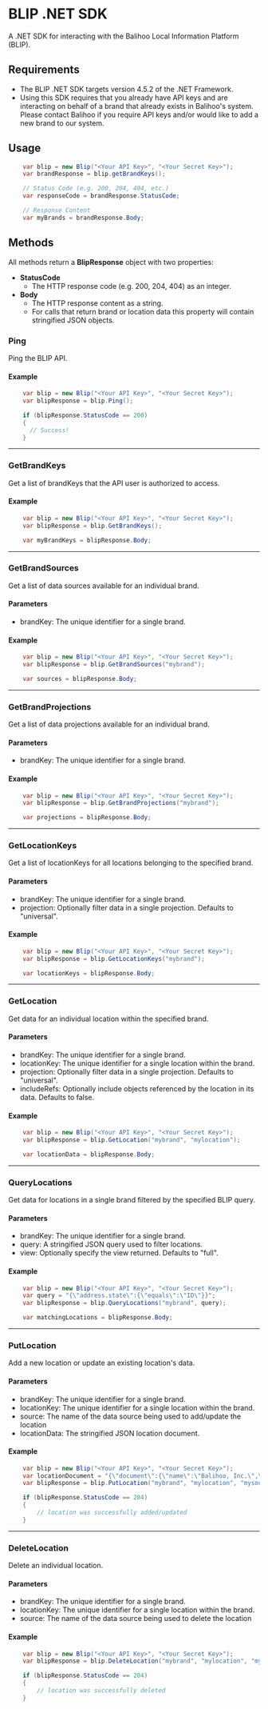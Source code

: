 # BLIP .NET SDK
A .NET SDK for interacting with the Balihoo Local Information Platform (BLIP).

## Requirements
- The BLIP .NET SDK targets version 4.5.2 of the .NET Framework.
- Using this SDK requires that you already have API keys and are interacting on behalf of a brand that already exists in Balihoo's system. Please contact Balihoo if you require API keys and/or would like to add a new brand to our system.

## Usage
```csharp
    var blip = new Blip("<Your API Key>", "<Your Secret Key>");
    var brandResponse = blip.getBrandKeys();

    // Status Code (e.g. 200, 204, 404, etc.)
    var responseCode = brandResponse.StatusCode;

    // Response Content
    var myBrands = brandResponse.Body;
```

## Methods
All methods return a **BlipResponse** object with two properties:
- **StatusCode**
  - The HTTP response code (e.g. 200, 204, 404) as an integer.
- **Body**
  - The HTTP response content as a string.
  - For calls that return brand or location data this property will contain stringified JSON objects.

### **Ping**
Ping the BLIP API.

#### Example
```csharp
    var blip = new Blip("<Your API Key>", "<Your Secret Key>");
    var blipResponse = blip.Ping();

    if (blipResponse.StatusCode == 200)
    {
      // Success!
    }
```
---
### **GetBrandKeys**
Get a list of brandKeys that the API user is authorized to access.

#### Example
```csharp
    var blip = new Blip("<Your API Key>", "<Your Secret Key>");
    var blipResponse = blip.GetBrandKeys();

    var myBrandKeys = blipResponse.Body;
```
---
### **GetBrandSources**
Get a list of data sources available for an individual brand.

#### Parameters
- brandKey: The unique identifier for a single brand.

#### Example
```csharp
    var blip = new Blip("<Your API Key>", "<Your Secret Key>");
    var blipResponse = blip.GetBrandSources("mybrand");

    var sources = blipResponse.Body;
```
---
### **GetBrandProjections**
Get a list of data projections available for an individual brand.

#### Parameters
- brandKey: The unique identifier for a single brand.

#### Example
```csharp
    var blip = new Blip("<Your API Key>", "<Your Secret Key>");
    var blipResponse = blip.GetBrandProjections("mybrand");

    var projections = blipResponse.Body;
```
---
### **GetLocationKeys**
Get a list of locationKeys for all locations belonging to the specified brand.

#### Parameters
- brandKey: The unique identifier for a single brand.
- projection: Optionally filter data in a single projection. Defaults to "universal".

#### Example
```csharp
    var blip = new Blip("<Your API Key>", "<Your Secret Key>");
    var blipResponse = blip.GetLocationKeys("mybrand");

    var locationKeys = blipResponse.Body;
```
---
### **GetLocation**
Get data for an individual location within the specified brand.

#### Parameters
- brandKey: The unique identifier for a single brand.
- locationKey: The unique identifier for a single location within the brand.
- projection: Optionally filter data in a single projection. Defaults to "universal".
- includeRefs: Optionally include objects referenced by the location in its data. Defaults to false.

#### Example
```csharp
    var blip = new Blip("<Your API Key>", "<Your Secret Key>");
    var blipResponse = blip.GetLocation("mybrand", "mylocation");

    var locationData = blipResponse.Body;
```
---
### **QueryLocations**
Get data for locations in a single brand filtered by the specified BLIP query.

#### Parameters
- brandKey: The unique identifier for a single brand.
- query: A stringified JSON query used to filter locations.
- view: Optionally specify the view returned. Defaults to "full".

#### Example
```csharp
    var blip = new Blip("<Your API Key>", "<Your Secret Key>");
    var query = "{\"address.state\":{\"equals\":\"ID\"}}";
    var blipResponse = blip.QueryLocations("mybrand", query);

    var matchingLocations = blipResponse.Body;
```
---
### **PutLocation**
Add a new location or update an existing location's data.

#### Parameters
- brandKey: The unique identifier for a single brand.
- locationKey: The unique identifier for a single location within the brand.
- source: The name of the data source being used to add/update the location
- locationData: The stringified JSON location document.

#### Example
```csharp
    var blip = new Blip("<Your API Key>", "<Your Secret Key>");
    var locationDocument = "{\"document\":{\"name\":\"Balihoo, Inc.\",\"address\":{\"city\":\"Boise\",\"state\":\"ID\"}}}";
    var blipResponse = blip.PutLocation("mybrand", "mylocation", "mysource", locationDocument);

    if (blipResponse.StatusCode == 204)
    {
        // location was successfully added/updated
    }
```
---
### **DeleteLocation**
Delete an individual location.

#### Parameters
- brandKey: The unique identifier for a single brand.
- locationKey: The unique identifier for a single location within the brand.
- source: The name of the data source being used to delete the location

#### Example
```csharp
    var blip = new Blip("<Your API Key>", "<Your Secret Key>");
    var blipResponse = blip.DeleteLocation("mybrand", "mylocation", "mysource");

    if (blipResponse.StatusCode == 204)
    {
        // location was successfully deleted
    }
```
